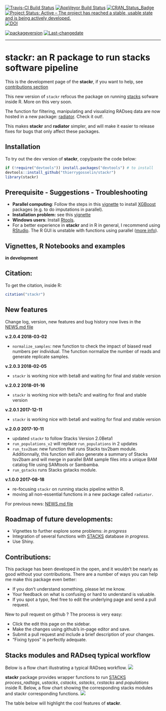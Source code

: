 [![Travis-CI Build
Status](https://travis-ci.org/thierrygosselin/stackr.svg?branch=master)](https://travis-ci.org/thierrygosselin/stackr)
[![AppVeyor Build
Status](https://ci.appveyor.com/api/projects/status/github/thierrygosselin/stackr?branch=master&svg=true)](https://ci.appveyor.com/project/thierrygosselin/stackr)
[![CRAN\_Status\_Badge](http://www.r-pkg.org/badges/version/stackr)](http://cran.r-project.org/package=stackr)
[![Project Status: Active – The project has reached a stable, usable
state and is being actively
developed.](http://www.repostatus.org/badges/latest/active.svg)](http://www.repostatus.org/#active)
[![DOI](https://zenodo.org/badge/14548/thierrygosselin/stackr.svg)](https://zenodo.org/badge/latestdoi/14548/thierrygosselin/stackr)

[![packageversion](https://img.shields.io/badge/Package%20version-2.0.6-orange.svg)](commits/master)
[![Last-changedate](https://img.shields.io/badge/last%20change-2018--08--23-brightgreen.svg)](/commits/master)

------------------------------------------------------------------------

stackr: an R package to run stacks software pipeline
====================================================

This is the development page of the **stackr**, if you want to help, see
[contributions
section](https://github.com/thierrygosselin/stackr#contributions)

This new version of `stackr` refocus the package on running
[stacks](http://catchenlab.life.illinois.edu/stacks/) sofware inside R.
More on this very soon.

The function for filtering, manipulating and visualizing RADseq data are
now hosted in a new package:
[radiator](https://github.com/thierrygosselin/radiator). Check it out!.

This makes **stackr** and **radiator** simpler, and will make it easier
to release fixes for bugs that only affect these packages.

Installation
------------

To try out the dev version of **stackr**, copy/paste the code below:

``` r
if (!require("devtools")) install.packages("devtools") # to install
devtools::install_github("thierrygosselin/stackr")
library(stackr)
```

Prerequisite - Suggestions - Troubleshooting
--------------------------------------------

-   **Parallel computing**: Follow the steps in this
    [vignette](https://github.com/thierrygosselin/stackr/blob/master/vignettes/vignette_imputations_parallel.Rmd)
    to install [XGBoost](https://github.com/dmlc/xgboost) packages
    (e.g. to do imputations in parallel).
-   **Installation problem:** see this
    [vignette](https://github.com/thierrygosselin/stackr/blob/master/vignettes/vignette_installation_problems.Rmd)
-   **Windows users**: Install
    [Rtools](https://cran.r-project.org/bin/windows/Rtools/).
-   For a better experience in **stackr** and in R in general, I
    recommend using
    [RStudio](https://www.rstudio.com/products/rstudio/download/). The R
    GUI is unstable with functions using parallel ([more
    info](https://stat.ethz.ch/R-manual/R-devel/library/parallel/html/mclapply.html)).

Vignettes, R Notebooks and examples
-----------------------------------

**in development**

Citation:
---------

To get the citation, inside R:

``` r
citation("stackr")
```

New features
------------

Change log, version, new features and bug history now lives in the
[NEWS.md
file](https://github.com/thierrygosselin/stackr/blob/master/NEWS.md)

**v.2.0.4 2018-03-02**

-   `normalize_samples`: new function to check the impact of biased read
    numbers per individual. The function normalize the number of reads
    and generate replicate samples.

**v.2.0.3 2018-02-05**

-   `stackr` is working nice with beta8 and waiting for final and stable
    version

**v.2.0.2 2018-01-16**

-   `stackr` is working nice with beta7c and waiting for final and
    stable version

**v.2.0.1 2017-12-11**

-   `stackr` is working nice with beta6 and waiting for final and stable
    version

**v.2.0.0 2017-10-11**

-   updated `stackr` to follow Stacks Version 2.0Beta1
-   `run_populations_v2` will replace `run_populations` in 2 updates
-   `run_tsv2bam`: new function that runs Stacks tsv2bam module.
    Additionnally, this function will also generate a summary of Stacks
    tsv2bam and will merge in parallel BAM sample files into a unique
    BAM catalog file using SAMtools or Sambamba.
-   `run_gstacks` runs Stacks gstacks module.

**v.1.0.0 2017-08-18**

-   re-focusing `stackr` on running stacks pipeline within R.
-   moving all non-essential functions in a new package called
    `radiator`.

For previous news: [NEWS.md
file](https://github.com/thierrygosselin/stackr/blob/master/NEWS.md)

Roadmap of future developments:
-------------------------------

-   Vignettes to further explore some problems: *in progress*
-   Integration of several functions with
    [STACKS](http://catchenlab.life.illinois.edu/stacks/) database *in
    progress*.
-   Use Shiny.

Contributions:
--------------

This package has been developed in the open, and it wouldn’t be nearly
as good without your contributions. There are a number of ways you can
help me make this package even better:

-   If you don’t understand something, please let me know.
-   Your feedback on what is confusing or hard to understand is
    valuable.
-   If you spot a typo, feel free to edit the underlying page and send a
    pull request.

New to pull request on github ? The process is very easy:

-   Click the edit this page on the sidebar.
-   Make the changes using github’s in-page editor and save.
-   Submit a pull request and include a brief description of your
    changes.
-   “Fixing typos” is perfectly adequate.

Stacks modules and RADseq typical workflow
------------------------------------------

Below is a flow chart illustrating a typical RADseq workflow.
![](vignettes/RADseq_workflow.png)

**stackr** package provides wrapper functions to run
[STACKS](http://catchenlab.life.illinois.edu/stacks/)
*process\_radtags*, *ustacks*, *cstacks*, *sstacks*, *rxstacks* and
*populations* inside R. Below, a flow chart showing the corresponding
stacks modules and stackr corresponding functions.
![](vignettes/stackr_workflow.png)

The table below will highlight the cool features of **stackr**.
